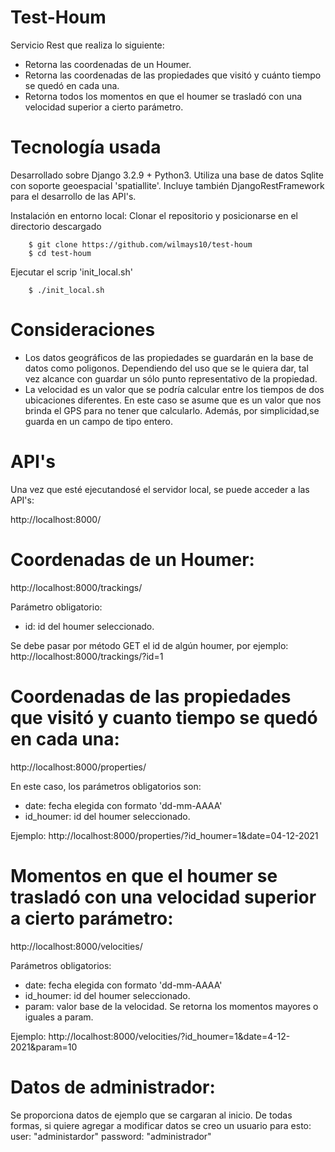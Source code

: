 # Test-Houm

Servicio Rest que realiza lo siguiente:
- Retorna las coordenadas de un Houmer.
- Retorna las coordenadas de las propiedades que visitó y cuánto tiempo se
quedó en cada una.
- Retorna todos los momentos en que el houmer se trasladó con una velocidad
superior a cierto parámetro.

# Tecnología usada

Desarrollado sobre Django 3.2.9 + Python3. Utiliza una base de datos Sqlite con soporte geoespacial 'spatiallite'. Incluye también DjangoRestFramework para el desarrollo de las API's.



Instalación en entorno local:
Clonar el repositorio y posicionarse en el directorio descargado
~~~~~~~~~~~~~~~~~~~~~~~~~~~~~~~~~~~~~~~~~~~~~~~~~~~~~~~~~~~~~~~~~~~~~~~~~~~~~
    $ git clone https://github.com/wilmays10/test-houm
    $ cd test-houm
~~~~~~~~~~~~~~~~~~~~~~~~~~~~~~~~~~~~~~~~~~~~~~~~~~~~~~~~~~~~~~~~~~~~~~~~~~~~~~

Ejecutar el scrip 'init_local.sh'
~~~~~~~~~~~~~~~~~~~~~~~~~~~~~~~~~~~~~~~~~~~~~~~~~~~~~~~~~~~~~~~~~~~~~~~~~~~~~
    $ ./init_local.sh
~~~~~~~~~~~~~~~~~~~~~~~~~~~~~~~~~~~~~~~~~~~~~~~~~~~~~~~~~~~~~~~~~~~~~~~~~~~~~~

# Consideraciones

- Los datos geográficos de las propiedades se guardarán en la base de datos como poligonos. Dependiendo del uso que se le quiera dar, tal vez alcance con guardar un sólo punto representativo de la propiedad.
- La velocidad es un valor que se podría calcular entre los tiempos de dos
ubicaciones diferentes. En este caso se asume que es un valor que nos brinda el GPS para no tener que calcularlo. Además, por simplicidad,se guarda en un campo de tipo entero.

# API's

Una vez que esté ejecutandosé el servidor local, se puede acceder a las API's:

http://localhost:8000/

# Coordenadas de un Houmer:
http://localhost:8000/trackings/

Parámetro obligatorio:
- id: id del houmer seleccionado.

Se debe pasar por método GET el id de algún houmer, por ejemplo:
http://localhost:8000/trackings/?id=1

# Coordenadas de las propiedades que visitó y cuanto tiempo se quedó en cada una:
http://localhost:8000/properties/

En este caso, los parámetros obligatorios son:
- date: fecha elegida con formato 'dd-mm-AAAA'
- id_houmer: id del houmer seleccionado.

Ejemplo:
http://localhost:8000/properties/?id_houmer=1&date=04-12-2021

# Momentos en que el houmer se trasladó con una velocidad superior a cierto parámetro:
http://localhost:8000/velocities/

Parámetros obligatorios:
- date: fecha elegida con formato 'dd-mm-AAAA'
- id_houmer: id del houmer seleccionado.
- param: valor base de la velocidad. Se retorna los momentos mayores o iguales a param.

Ejemplo:
http://localhost:8000/velocities/?id_houmer=1&date=4-12-2021&param=10

# Datos de administrador:
Se proporciona datos de ejemplo que se cargaran al inicio. De todas formas, si quiere agregar a modificar datos se creo un usuario para esto:
user: "administardor"
password: "administrador"

